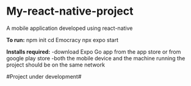 # My-react-native-project

A mobile application developed using react-native

**To run:**
npm init
cd Emocracy
npx expo start

**Installs required:**
-download Expo Go app from the app store or from google play store
-both the mobile device and the machine running the project should be on the same network

#Project under development#
